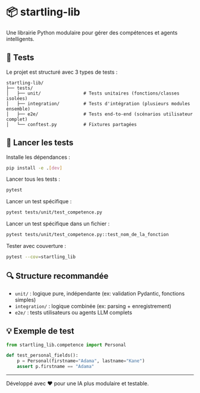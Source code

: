 # 📦 startling-lib

Une librairie Python modulaire pour gérer des compétences et agents intelligents.

## 🧪 Tests

Le projet est structuré avec 3 types de tests :

```
startling-lib/
├── tests/
│   ├── unit/                # Tests unitaires (fonctions/classes isolées)
│   ├── integration/         # Tests d'intégration (plusieurs modules ensemble)
│   ├── e2e/                 # Tests end-to-end (scénarios utilisateur complet)
│   └── conftest.py          # Fixtures partagées
```

## 🚀 Lancer les tests

Installe les dépendances :
```bash
pip install -e .[dev]
```

Lancer tous les tests :
```bash
pytest
```

Lancer un test spécifique :
```bash
pytest tests/unit/test_competence.py
```

Lancer un test spécifique dans un fichier :
```bash
pytest tests/unit/test_competence.py::test_nom_de_la_fonction
```

Tester avec couverture :
```bash
pytest --cov=startling_lib
```

## 🔍 Structure recommandée

- `unit/` : logique pure, indépendante (ex: validation Pydantic, fonctions simples)
- `integration/` : logique combinée (ex: parsing + enregistrement)
- `e2e/` : tests utilisateurs ou agents LLM complets

## 💡 Exemple de test
```python
from startling_lib.competence import Personal

def test_personal_fields():
    p = Personal(firstname="Adama", lastname="Kane")
    assert p.firstname == "Adama"
```

---

Développé avec ❤️ pour une IA plus modulaire et testable.
